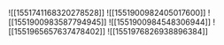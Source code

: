 ![[1551741168320278528]]
![[1551900982405017600]]
![[1551900983587794945]]
![[1551900984548306944]]
![[1551965657637478402]]
![[1551976826938896384]]
